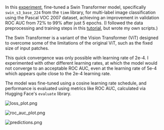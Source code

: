 In this [experiment](Finetuning-ViT-multilabel-image-classification.ipynb), fine-tuned a Swin Transformer model, specifically `swin_s3_base_224` from the `timm` library, for multi-label image classification using the Pascal VOC 2007 dataset, achieving an improvement in validation ROC AUC from 72% to 99% after just 5 epochs. (I followed the data preprocessing and training steps in this [tutorial](https://colab.research.google.com/github/johko/computer-vision-course/blob/main/notebooks/Unit%203%20-%20Vision%20Transformers/fine-tuning-multilabel-image-classification.ipynb#scrollTo=7c64af09), but wrote my own scripts.)

The Swin Transformer is a variant of the Vision Transformer (ViT) designed to overcome some of the limitations of the original ViT, such as the fixed size of input patches.

This quick convergence was only possible with learning rate of 2e-4. I experimented with other different learning rates, at which the model would not converge to an acceptable ROC AUC, even at the learning rate of 5e-4 which appears quite close to the 2e-4 learning rate.

The model was fine-tuned using a cosine learning rate schedule, and performance is evaluated using metrics like ROC AUC, calculated via Hugging Face's `evaluate` library.

![loss_plot.png](attachment:loss_plot.png)

![roc_auc_plot.png](attachment:roc_auc_plot.png)

![predictions.png](attachment:predictions.png)